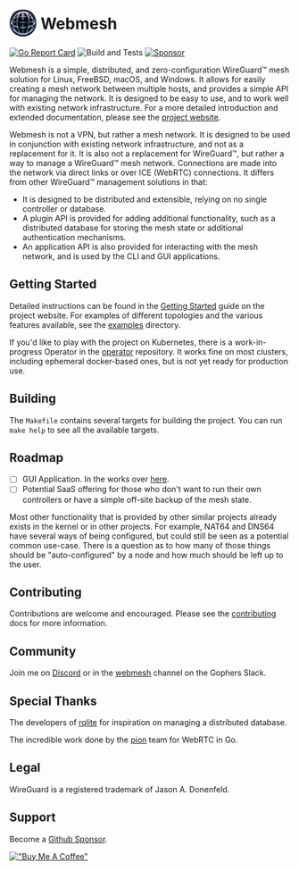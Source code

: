 <h1 style="text-align: left"><img align="center" height="50" src="img/webmesh.png" style="margin-top: -7px;"> Webmesh</h1>

[![Go Report Card](https://goreportcard.com/badge/github.com/webmeshproj/webmesh)](https://goreportcard.com/report/github.com/webmeshproj/webmesh)
![Build and Tests](https://github.com/webmeshproj/webmesh/actions/workflows/ci.yaml/badge.svg)
[![Sponsor](https://img.shields.io/static/v1?label=Sponsor&message=%E2%9D%A4&logo=GitHub&color=%23fe8e86)](https://github.com/sponsors/webmeshproj)

Webmesh is a simple, distributed, and zero-configuration WireGuard™ mesh solution for Linux, FreeBSD, macOS, and Windows.
It allows for easily creating a mesh network between multiple hosts, and provides a simple API for managing the network.
It is designed to be easy to use, and to work well with existing network infrastructure.
For a more detailed introduction and extended documentation, please see the [project website](https://webmeshproj.github.io).

Webmesh is not a VPN, but rather a mesh network.
It is designed to be used in conjunction with existing network infrastructure, and not as a replacement for it.
It is also not a replacement for WireGuard™, but rather a way to manage a WireGuard™ mesh network.
Connections are made into the network via direct links or over ICE (WebRTC) connections.
It differs from other WireGuard™ management solutions in that:

- It is designed to be distributed and extensible, relying on no single controller or database.
- A plugin API is provided for adding additional functionality, such as a distributed database for storing the mesh state or additional authentication mechanisms.
- An application API is also provided for interacting with the mesh network, and is used by the CLI and GUI applications.

## Getting Started

Detailed instructions can be found in the [Getting Started](https://webmeshproj.github.io/documentation/getting-started/) guide on the project website.
For examples of different topologies and the various features available, see the [examples](examples/) directory.

If you'd like to play with the project on Kubernetes, there is a work-in-progress Operator in the [operator](https://github.com/webmeshproj/operator/) repository.
It works fine on most clusters, including ephemeral docker-based ones, but is not yet ready for production use.

## Building

The `Makefile` contains several targets for building the project.
You can run `make help` to see all the available targets.

## Roadmap

- [ ] GUI Application. In the works over [here](https://github.com/webmeshproj/app).
- [ ] Potential SaaS offering for those who don't want to run their own controllers or have a simple off-site backup of the mesh state.

Most other functionality that is provided by other similar projects already exists in the kernel or in other projects.
For example, NAT64 and DNS64 have several ways of being configured, but could still be seen as a potential common use-case.
There is a question as to how many of those things should be "auto-configured" by a node and how much should be left up to the user.

## Contributing

Contributions are welcome and encouraged.
Please see the [contributing](CONTRIBUTING.md) docs for more information.

## Community

Join me on [Discord](https://discord.gg/KA3M7x3qu) or in the [webmesh](https://gophers.slack.com/archives/C05L44ZFG80) channel on the Gophers Slack.

## Special Thanks

The developers of [rqlite](https://github.com/rqlite/rqlite) for inspiration on managing a distributed database.

The incredible work done by the [pion](https://github.com/pion/webrtc) team for WebRTC in Go.

## Legal

WireGuard is a registered trademark of Jason A. Donenfeld.

## Support

Become a [Github Sponsor](https://github.com/sponsors/webmeshproj).

[!["Buy Me A Coffee"](https://www.buymeacoffee.com/assets/img/custom_images/orange_img.png)](https://www.buymeacoffee.com/webmeshproj)
